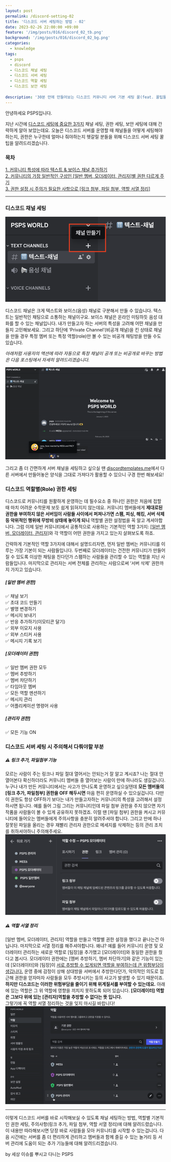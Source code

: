 ```yaml
---
layout: post
permalink: /discord-setting-02
title: '디스코드 서버 세팅하는 방법 - 02'
date: 2023-02-26 22:00:00 +09:00
feature: '/img/posts/016/discord_02_tb.png'
background: '/img/posts/016/discord_02_bg.png'
categories:
  - knowledge
tags:
  - psps
  - discord
  - 디스코드 채널 세팅
  - 디스코드 서버 세팅
  - 디스코드 역할 세팅
  - 디스코드 보안 세팅

description: '30분 만에 만들어보는 디스코드 커뮤니티 서버 기본 세팅 꿀(feat. 꿀팁들)'
---
```


안녕하세요 PSPS입니다.

지난 시간에 [디스코드 세팅에 중요한 3가지](https://psps.world/discord-setting-01) 채널 세팅, 권한 세팅, 보안 세팅에 대해 간략하게 알아 보았는데요. 오늘은 디스코드 서버를 운영할 때 채널들을 어떻게 세팅해야하는지, 권한은 누구한테 얼마나 줘야하는지 헷갈릴 분들을 위해 디스코드 서버 세팅 꿀팁을 알려드리겠습니다.
### 목차
<a href = "#디스코드-채널-세팅">1. 커뮤니티 특성에 따라 텍스트 & 보이스 채널 추가하기</a><br>
<a href = "#디스코드-역할별role-권한-세팅">2. 커뮤니티의 가장 일반적인 구성인 [일반 멤버, 모더레이터, 관리자]별 권한 다르게 주기</a><br>
<a href = "#디스코드-서버-세팅-시-주의해서-다뤄야할-부분">3. 권한 설정 시 주의가 필요한 사항으로 [링크 첨부, 파일 첨부, 역할 서열 정리]</a>
<hr>

### 디스코드 채널 세팅
![디스코드 채널 세팅](/img/posts/016/1.discord_channel_setting_01.png)

디스코드 채널은 크게 텍스트와 보이스(음성) 채널로 구분해서 만들 수 있습니다. 텍스트는 일반적인 채팅으로 소통하는 채널이구요. 보이스 채널은 온라인 미팅하듯 음성 대화를 할 수 있는 채널입니다. 내가 만들고자 하는 서버의 특성을 고려해 어떤 채널을 만들지 고민해보세요. 그리고 하단에 ‘Private Channel’(비공개 채널)을 킨 상태로 채널을 만들 경우 특정 멤버 또는 특정 역할(role)만 볼 수 있는 비공개 채팅방을 만들 수도 있습니다.

*아래처럼 사용자의 액션에 따라 자동으로 특정 채널이 공개 또는 비공개로 바꾸는 방법은 다음 포스팅에서 자세히 알려드리겠습니다.*

![이모지에 따라 채널 공개/비공기로 바뀌는 연출](/img/posts/016/2.channel_hide.gif)

그리고 좀 더 간편하게 서버 채널을 세팅하고 싶으실 땐 [discordtemplates.me](https://discordtemplates.me/)에서 다른 서버에서 만들어놓은 양식을 그대로 가져다가 활용할 수 있으니 구경 한번 해보세요!

### 디스코드 역할별(Role) 권한 세팅
디스코드로 커뮤니티를 원활하게 운영하는 데 필수요소 중 하나인 권한은 처음에 접할 때 마치 어려운 수학문제 보듯 쉽게 읽혀지지 않는데요. 커뮤니티 멤버들에게 **제대로된 권한을 부여하지 않은 서버임이 사람들 사이에서 퍼져나가면 스팸, 피싱, 해킹, 서버 삭제 등 악위적인 행위에 무방비 상태에 놓이게 되니** 역할별 권한 설정법을 꼭 알고 계셔야합니다. 그럼 이제 일반 커뮤니티에서 공통적으로 사용하는 기본적인 역할 3가지: <u>[일반 멤버, 모더레이터, 관리자]</u>와 각 역할이 어떤 권한을 가지고 있는지 살펴보도록 하죠.

간략하게 기본적인 역할 3가지에 대해서 설명드리자면, 먼저 일반 멤버는 커뮤니티를 이루는 가장 기본이 되는 사람들입니다. 두번째로 모더레이터는 건전한 커뮤니티가 만들어질 수 있도록 이상한 채팅을 친다던가 스팸하는 사람들을 관리할 수 있는 역할을 지닌 사람들입니다. 마지막으로 관리자는 서버 전체를 관리하는 사람으로써 ‘서버 삭제’ 권한까지 가지고 있습니다.

##### [일반 멤버 권한]   
✅ 채널 보기   
✅ 초대 코드 만들기   
✅ 별명 변경하기   
✅ 메시지 보내기   
✅ 반응 추가하기(이모티콘 달기)   
✅ 외부 이모지 사용   
✅ 외부 스티커 사용   
✅ 메시지 기록 보기   

##### [모더레이터 권한]   
✅ 일반 멤버 권한 모두  
✅ 멤버 추방하기   
✅ 멤버 차단하기   
✅ 타임아웃 멤버   
✅ 모든 역할 멘션하기   
✅ 메시지 관리   
✅ 어플리케이션 명령어 사용   

##### [관리자 권한]
✅ 모든 기능 ON

### 디스코드 서버 세팅 시 주의해서 다뤄야할 부분
##### ⚠️ 링크 추가, 파일첨부 기능
모르는 사람이 주는 링크나 파일 절대 열어서는 안되는거 잘 알고 계시죠? 나는 절대 안열어본다 확신하더라도 커뮤니티 멤버들 중 열어보는 사람이 만에 하나라도 생길겁니다. 누구나 내가 만든 커뮤니티에서는 사고가 안나도록 운영하고 싶으실텐데 **모든 멤버들의 [링크 추가, 파일첨부] 권한을 OFF 해두시면** 마음 편히 운영하실 수 있으실겁니다. 다만 이 권한도 항상 OFF하기 보다는 내가 만들고자하는 커뮤니티의 특성을 고려해서 설정하시면 됩니다. 예를 들어 그림 그리는 커뮤니티인데 파일 첨부 권한을 주지 않으면 자기 작품을 사람들이 볼 수 있게 공유하지 못하겠죠. 이럴 땐 [파일 첨부] 권한을 켜시고 커뮤니티에 들어오는 멤버들에게 주의사항을 충분히 알려주셔야 합니다. 그리고 만에 하나 잘못된 파일을 올리는 경우 재빨리 관리자 권한으로 메세지를 삭제하는 등의 관리 조치를 취하셔야하니 주의해주세요.
![링크 첨부와 파일 첨부는 끌 것](/img/posts/016/6_role_link_file.png)
##### ⚠️ 역할 서열 정리
[일반 멤버, 모더레이터, 관리자] 역할을 만들고 역할별 권한 설정을 했다고 끝나는건 아닙니다. 마지막으로 서열 정리를 해주셔야합니다. 왜냐? 예를 들어 커뮤니티 운영 및 모더레이터 관리하는 새로운 역할로 [팀장]을 추가했고 [모더레이터]와 동일한 권한을 줬다고 봅시다. 모더레이터 권한에는 [멤버 추방하기, 멤버 차단하기]와 같은 기능이 있는데 [모더레이터]와 [팀장]이 <u>서로 추방할 수 있게되면 역할을 부여하는데 큰 위험부담이 생깁니다.</u> 운영 중에 감정이 상해 상대방을 서버에서 추방한다던가, 악의적인 의도로 접근해 권한을 얻자마자 사람들을 모두 추방시키는 등의 사고가 발생할 수 있기 때문이죠. **하지만 디스코드는 이러한 위험부담을 줄이기 위해 위계질서를 부여할 수 있는데요.** 아래에 있는 역할은 그 위 역할에 영향을 끼치지 못하도록 되어 있습니다. **[모더레이터] 역할은 그보다 위에 있는 [관리자]역할을 추방할 수 없다는 뜻 입니다.**   
그렇기에 꼭 역할 서열 정리하는 것을 잊지 마시길 바랍니다!
![디스코드 역할 서열 정리](/img/posts/016/5_role_hierarchy_moving.gif)

<hr>
이렇게 디스코드 서버를 바로 시작해보실 수 있도록 채널 세팅하는 방법, 역할별 기본적인 권한 세팅, 주의사항(링크 추가, 파일 첨부, 역할 서열 정리)에 대해 알려드렸습니다. 이 내용만 따라해보시면 당장 바로 사람들을 모아 커뮤니티를 시작할 수 있는겁니다. 다음 시간에는 서버를 좀 더 편리하게 관리하고 멤버들과 함께 즐길 수 있는 놀거리 등 서버 관리에 도움이 되는 추가 기능들에 대해 알려드리겠습니다.

by 세상 이슈를 뿌시고 다니는 PSPS
